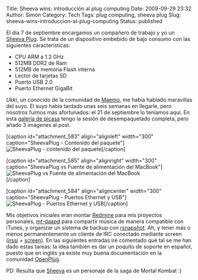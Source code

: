 Title: Sheeva wins: introducción al plug computing
Date: 2009-09-29 23:32
Author: Simón
Category: Tech
Tags: plug computing, sheeva plug
Slug: sheeva-wins-introduccion-al-plug-computing
Status: published

El día 7 de septiembre encargamos un compañero de trabajo y yo un
[Sheeva
Plug](http://www.globalscaletechnologies.com/p-26-sheevaplug-dev-kit-europe.aspx "SheevaPlug Dev Kit").
Se trata de un dispositivo embebido de bajo consumo con las siguientes
características:

-   CPU ARM a 1.2 GHz
-   512MB DDR2 de Ram
-   512MB de memoria Flash interna
-   Lector de tarjetas SD
-   Puerto USB 2.0
-   Puerto Ethernet GigaBit

*Ukki*, un conocido de la comunidad de
[Maemo](http://maemo.org "maemo.org"), me había hablado maravillas del
suyo. El suyo había tardado unas seis semanas en llegarle, pero nosotros
fuimos más afortunados: el 21 de septiembre lo teníamos aquí. En esta
[galería de
picasa](http://picasaweb.google.com/bulfaiter/SheevaPlug?authkey=Gv1sRgCIr7wbyh_dmNjQE&feat=directlink "SheevaPlug Unboxing")
tengo la sesión de desempaquetado completa, pero añado 3 imágenes al
post.

[caption id="attachment\_583" align="alignleft" width="300"
caption="SheevaPlug - Contenido del paquete"]![SheevaPlug - contenido
del
paquete](http://www.simonpena.com/wp-content/uploads/2009/09/21092009003-300x225.jpg "sheevaplug-unboxing")[/caption]

[caption id="attachment\_585" align="alignright" width="300"
caption="SheevaPlug vs Fuente de alimentación del MacBook"]![SheevaPlug
vs Fuente de alimentación del
MacBook](http://www.simonpena.com/wp-content/uploads/2009/09/21092009009-300x225.jpg "sheevaplug-size")  
[/caption]

[caption id="attachment\_584" align="aligncenter" width="300"
caption="SheevaPlug - Puertos Ethernet y USB"]![SheevaPlug - Puertos
Ethernet y
USB](http://www.simonpena.com/wp-content/uploads/2009/09/21092009008-300x225.jpg "SheevaPlug-ethernet-usb")[/caption]

Mis objetivos iniciales
eran montar [Redmine](http://www.redmine.org/ "Redmine") para mis
proyectos
personales, [mt-daapd](http://www.fireflymediaserver.org/ "Firefly Media Server")
para compartir música de manera compatible con iTunes, y organizar un
sistema de backup con [rsnapshot](http://rsnapshot.org/ "rsnapshot").
Ah, y tener más o menos permanentemente un cliente de IRC conectado
mediante screen
([irssi](http://www.irssi.org/ "irssi") + [screen](http://www.gnu.org/software/screen/ "GNU Screen")).
En las siguientes entradas iré comentado qué tal se me han dado estas
tareas: la idea también es dar un poquito de soporte en español, puesto
que en inglés ya existe muy buena documentación en la
comunidad [OpenPlug](http://www.openplug.org/ "PlugComputer Community").

PD: Resulta que
[Sheeva](http://www.youtube.com/watch?v=a0Z9sI_4CLo "Sheeva en Mortal Kombat")
es un personaje de la saga de Mortal Kombat :)
